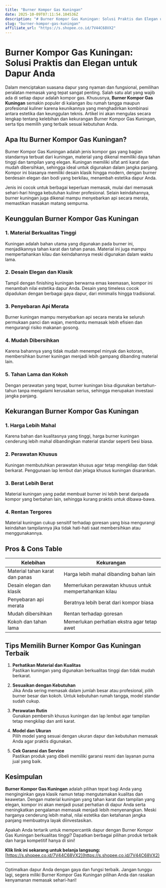 ```yaml
---
title: "Burner Kompor Gas Kuningan"
date: 2025-10-09T07:11:54.104536Z
description: "# Burner Kompor Gas Kuningan: Solusi Praktis dan Elegan untuk Dapur Anda..."
slug: "burner-kompor-gas-kuningan"
affiliate_url: "https://s.shopee.co.id/7V44C68VX2"
---
```

# Burner Kompor Gas Kuningan: Solusi Praktis dan Elegan untuk Dapur Anda

Dalam menciptakan suasana dapur yang nyaman dan fungsional, pemilihan peralatan memasak yang tepat sangat penting. Salah satu alat yang wajib ada di setiap dapur adalah kompor gas. Khususnya, **Burner Kompor Gas Kuningan** semakin populer di kalangan ibu rumah tangga maupun profesional kuliner karena keunikannya yang menghadirkan kombinasi antara estetika dan keunggulan teknis. Artikel ini akan mengulas secara lengkap tentang kelebihan dan kekurangan Burner Kompor Gas Kuningan, serta tips memilih yang terbaik sesuai kebutuhan Anda.

## Apa Itu Burner Kompor Gas Kuningan?

Burner Kompor Gas Kuningan adalah jenis kompor gas yang bagian standarnya terbuat dari kuningan, material yang dikenal memiliki daya tahan tinggi dan tampilan yang elegan. Kuningan memiliki sifat anti karat dan mudah dibersihkan, sehingga ideal untuk digunakan dalam jangka panjang. Kompor ini biasanya memiliki desain klasik hingga modern, dengan burner berdesain elegan dan bodi yang berkilau, menambah estetika dapur Anda.

Jenis ini cocok untuk berbagai keperluan memasak, mulai dari memasak sehari-hari hingga kebutuhan kuliner profesional. Selain keindahannya, burner kuningan juga dikenal mampu menyebarkan api secara merata, memastikan masakan matang sempurna.

## Keunggulan Burner Kompor Gas Kuningan

### 1. Material Berkualitas Tinggi

Kuningan adalah bahan utama yang digunakan pada burner ini, menjadikannya tahan karat dan tahan panas. Material ini juga mampu mempertahankan kilau dan keindahannya meski digunakan dalam waktu lama.

### 2. Desain Elegan dan Klasik

Tampil dengan finishing kuningan berwarna emas keemasan, kompor ini menambah nilai estetika dapur Anda. Desain yang timeless cocok dipadukan dengan berbagai gaya dapur, dari minimalis hingga tradisional.

### 3. Penyebaran Api Merata

Burner kuningan mampu menyebarkan api secara merata ke seluruh permukaan panci dan wajan, membantu memasak lebih efisien dan mengurangi risiko makanan gosong.

### 4. Mudah Dibersihkan

Karena bahannya yang tidak mudah menempel minyak dan kotoran, membersihkan burner kuningan menjadi lebih gampang dibanding material lain.

### 5. Tahan Lama dan Kokoh

Dengan perawatan yang tepat, burner kuningan bisa digunakan bertahun-tahun tanpa mengalami kerusakan serius, sehingga merupakan investasi jangka panjang.

## Kekurangan Burner Kompor Gas Kuningan

### 1. Harga Lebih Mahal

Karena bahan dan kualitasnya yang tinggi, harga burner kuningan cenderung lebih mahal dibandingkan material standar seperti besi biasa.

### 2. Perawatan Khusus

Kuningan membutuhkan perawatan khusus agar tetap mengkilap dan tidak berkarat. Penggunaan lap lembut dan jelaga khusus kuningan disarankan.

### 3. Berat Lebih Berat

Material kuningan yang padat membuat burner ini lebih berat daripada kompor yang berbahan lain, sehingga kurang praktis untuk dibawa-bawa.

### 4. Rentan Tergores

Material kuningan cukup sensitif terhadap goresan yang bisa mengurangi keindahan tampilannya jika tidak hati-hati saat membersihkan atau menggunakannya.

## Pros & Cons Table

| Kelebihan                                                | Kekurangan                                               |
|------------------------------------------------------------|-----------------------------------------------------------|
| Material tahan karat dan panas                            | Harga lebih mahal dibanding bahan lain                   |
| Desain elegan dan klasik                                  | Memerlukan perawatan khusus untuk mempertahankan kilau |
| Penyebaran api merata                                      | Beratnya lebih berat dari kompor biasa                   |
| Mudah dibersihkan                                         | Rentan terhadap goresan                                 |
| Kokoh dan tahan lama                                       | Memerlukan perhatian ekstra agar tetap awet            |

## Tips Memilih Burner Kompor Gas Kuningan Terbaik

1. **Perhatikan Material dan Kualitas**  
Pastikan kuningan yang digunakan berkualitas tinggi dan tidak mudah berkarat.

2. **Sesuaikan dengan Kebutuhan**  
Jika Anda sering memasak dalam jumlah besar atau profesional, pilih burner besar dan kokoh. Untuk kebutuhan rumah tangga, model standar sudah cukup.

3. **Perawatan Rutin**  
Gunakan pembersih khusus kuningan dan lap lembut agar tampilan tetap mengkilap dan anti karat.

4. **Model dan Ukuran**  
Pilih model yang sesuai dengan ukuran dapur dan kebutuhan memasak Anda agar praktis digunakan.

5. **Cek Garansi dan Service**  
Pastikan produk yang dibeli memiliki garansi resmi dan layanan purna jual yang baik.

## Kesimpulan

**Burner Kompor Gas Kuningan** adalah pilihan tepat bagi Anda yang menginginkan gaya klasik namun tetap mengutamakan kualitas dan keawetan. Dengan material kuningan yang tahan karat dan tampilan yang elegan, kompor ini akan menjadi pusat perhatian di dapur Anda serta meningkatkan pengalaman memasak menjadi lebih menyenangkan. Meski harganya cenderung lebih mahal, nilai estetika dan ketahanan jangka panjang membuatnya layak diinvestasikan.

Apakah Anda tertarik untuk mempercantik dapur dengan Burner Kompor Gas Kuningan berkualitas tinggi? Dapatkan berbagai pilihan produk terbaik dan harga kompetitif hanya di sini!  

**Klik link ini sekarang untuk belanja langsung:** [https://s.shopee.co.id/7V44C68VX2](https://s.shopee.co.id/7V44C68VX2)

---

Optimalkan dapur Anda dengan gaya dan fungsi terbaik. Jangan tunggu lagi, segera miliki Burner Kompor Gas Kuningan pilihan Anda dan rasakan kenyamanan memasak sehari-hari!